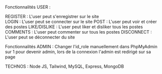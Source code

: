 Fonctionnalités USER : 

REGISTER : L'user peut s'enregistrer sur le site </br>
LOGIN : L'user peut se connecter sur le site
POST : L'user peut voir et créer des postes
LIKE/DISLIKE : L'user peut liker et disliker tous les postes
COMMENTS : L'user peut commenter sur tous les postes
DISCONNECT : L'user peut se déconnecter du site

Fonctionnalités ADMIN :
Changer l'id_role manuellement dans PhpMyAdmin sur 1 pour devenir admin, lors de la connexion l'admin est redirigé sur sa page

TECHNOS :
Node JS, Tailwind, MySQL, Express, MongoDB
